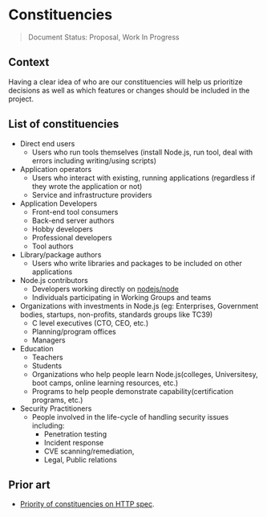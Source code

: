 # Constituencies

> Document Status: Proposal, Work In Progress

## Context

Having a clear idea of who are our constituencies will help us prioritize decisions as well as which features or changes should be included in the project. 

## List of constituencies

* Direct end users
  * Users who run tools themselves (install Node.js, run tool, deal with errors including writing/using
    scripts)
* Application operators
  * Users who interact with existing, running applications (regardless if they wrote the application or not)
  * Service and infrastructure providers
* Application Developers
  * Front-end tool consumers
  * Back-end server authors
  * Hobby developers
  * Professional developers
  * Tool authors
* Library/package authors
  * Users who write libraries and packages to be included on other applications
* Node.js contributors
  * Developers working directly on [nodejs/node](https://github.com/nodejs/node)
  * Individuals participating in Working Groups and teams
* Organizations with investments in Node.js (eg: Enterprises, Government bodies,
  startups, non-profits, standards groups like TC39)
  * C level executives (CTO, CEO, etc.)
  * Planning/program offices
  * Managers
* Education
  * Teachers
  * Students
  * Organizations who help people learn Node.js(colleges, Universitesy, boot camps,
    online learning resources, etc.)
  * Programs to help people demonstrate capability(certification programs, etc.)
* Security Practitioners
  * People involved in the life-cycle of handling security issues including:
    * Penetration testing
    * Incident response
    * CVE scanning/remediation,
    * Legal, Public relations

## Prior art

 - [Priority of constituencies on HTTP spec](https://www.w3.org/TR/html-design-principles/#priority-of-constituencies).
